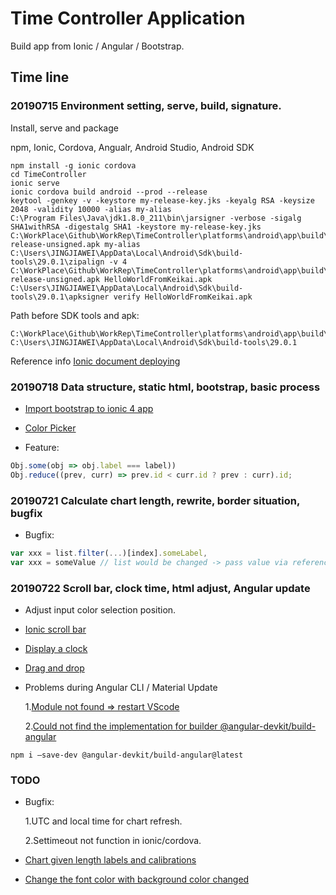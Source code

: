 # Time Controller Application

Build app from Ionic / Angular / Bootstrap.

## Time line

### 20190715 Environment setting, serve, build, signature.

Install, serve and package

npm, Ionic, Cordova, Angualr, Android Studio, Android SDK

```shell
npm install -g ionic cordova
cd TimeController
ionic serve
ionic cordova build android --prod --release
keytool -genkey -v -keystore my-release-key.jks -keyalg RSA -keysize 2048 -validity 10000 -alias my-alias
C:\Program Files\Java\jdk1.8.0_211\bin\jarsigner -verbose -sigalg SHA1withRSA -digestalg SHA1 -keystore my-release-key.jks C:\WorkPlace\Github\WorkRep\TimeController\platforms\android\app\build\outputs\apk\release\app-release-unsigned.apk my-alias
C:\Users\JINGJIAWEI\AppData\Local\Android\Sdk\build-tools\29.0.1\zipalign -v 4 C:\WorkPlace\Github\WorkRep\TimeController\platforms\android\app\build\outputs\apk\release\app-release-unsigned.apk HelloWorldFromKeikai.apk
C:\Users\JINGJIAWEI\AppData\Local\Android\Sdk\build-tools\29.0.1\apksigner verify HelloWorldFromKeikai.apk
```

Path before SDK tools and apk:
```shell
C:\WorkPlace\Github\WorkRep\TimeController\platforms\android\app\build\outputs\apk\release
C:\Users\JINGJIAWEI\AppData\Local\Android\Sdk\build-tools\29.0.1
```
Reference info [Ionic document deploying](https://ionicframework.com/docs/v3/intro/deploying/)


### 20190718 Data structure, static html, bootstrap, basic process

- [Import bootstrap to ionic 4 app](https://stackoverflow.com/questions/53063005/how-can-i-add-and-use-bootstrap-to-an-ionic-4-app)

- [Color Picker](https://www.npmjs.com/package/ngx-color-picker)

- Feature:
```javascript
Obj.some(obj => obj.label === label))
Obj.reduce((prev, curr) => prev.id < curr.id ? prev : curr).id;
```
### 20190721 Calculate chart length, rewrite, border situation, bugfix

 - Bugfix:
```javascript
var xxx = list.filter(...)[index].someLabel,
var xxx = someValue // list would be changed -> pass value via reference, be cautious
```

### 20190722 Scroll bar, clock time, html adjust, Angular update

- Adjust input color selection position.

- [Ionic scroll bar](https://ionicframework.com/docs/api/content)

- [Display a clock](https://www.w3schools.com/js/tryit.asp?filename=tryjs_timing_clock)

- [Drag and drop](https://material.angular.io/cdk/drag-drop/overview)

- Problems during Angular CLI / Material Update

  1.[Module not found => restart VScode](https://stackoverflow.com/questions/38900357/no-exported-member-node-modules)

  2.[Could not find the implementation for builder @angular-devkit/build-angular](https://thecodebuzz.com/resolved-could-not-find-the-implementation-for-builder-angular-devkit-build-angularbrowser/)

```shell
npm i –save-dev @angular-devkit/build-angular@latest
```

### TODO

- Bugfix:

   1.UTC and local time for chart refresh.

   2.Settimeout not function in ionic/cordova.

- [Chart given length labels and calibrations](https://canvasjs.com/javascript-charts/json-data-api-ajax-chart/)

- [Change the font color with background color changed](https://stackoverflow.com/questions/11867545/change-text-color-based-on-brightness-of-the-covered-background-area)



